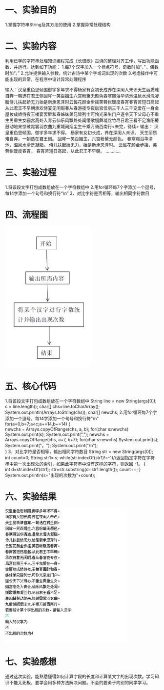 # 一、实验目的
1.掌握字符串String及其方法的使用
2.掌握异常处理结构
# 二、实验内容
利用已学的字符串处理知识编程完成《长恨歌》古诗的整理对齐工作，写出功能函数，并运行。达到如下功能：
1.每7个汉字加入一个标点符号，奇数时加“，”，偶数时加“。”
2.允许提供输入参数，统计古诗中某个字或词出现的次数
3.考虑操作中可能出现的异常，在程序中设计异常处理程序

输入：汉皇重色思倾国御宇多年求不得杨家有女初长成养在深闺人未识天生丽质难自弃一朝选在君王侧回眸一笑百媚生六宫粉黛无颜色春寒赐浴华清池温泉水滑洗凝脂侍儿扶起娇无力始是新承恩泽时云鬓花颜金步摇芙蓉帐暖度春宵春宵苦短日高起从此君王不早朝承欢侍宴无闲暇春从春游夜专夜后宫佳丽三千人三千宠爱在一身金屋妆成娇侍夜玉楼宴罢醉和春姊妹弟兄皆列士可怜光采生门户遂令天下父母心不重生男重生女骊宫高处入青云仙乐风飘处处闻缓歌慢舞凝丝竹尽日君王看不足渔阳鼙鼓动地来惊破霓裳羽衣曲九重城阙烟尘生千乘万骑西南行<未完，待续>
输出：
汉皇重色思倾国，御宇多年求不得。
杨家有女初长成，养在深闺人未识。
天生丽质难自弃，一朝选在君王侧。
回眸一笑百媚生，六宫粉黛无颜色。
春寒赐浴华清池，温泉水滑洗凝脂。
侍儿扶起娇无力，始是新承恩泽时。
云鬓花颜金步摇，芙蓉帐暖度春宵。
春宵苦短日高起，从此君王不早朝。
…………
# 三、实验过程
1.将该段文字打包成数组放在一个字符数组中
2.用for循环每7个字添加一个逗号，每14字添加一个句号和换行符“\n”
3．对比字符是否相等，输出相同字符数目
# 四、流程图
![image](https://github.com/CristianoRonaldoDD/liduo/blob/master/d.png)
# 五、核心代码
1.将该段文字打包成数组放在一个字符数组中
		String line = new String(args[0]);	
		c  = line.length();
		char[] chs=line.toCharArray();
		System.out.println(Arrays.toString(chs));
		    char[] newchs;
2.用for循环每7个字添加一个逗号，每14字添加一个句号和换行符“\n”
		for(a=0,b=7;a<c;a+=14,b+=14)
		{	
			newchs = Arrays.copyOfRange(chs, a, b);
			for(char s:newchs)				
			    System.out.print(s);
			    System.out.print(",");
			newchs = Arrays.copyOfRange(chs, a+7, b+7);
			for(char s:newchs)
				System.out.print(s);
				System.out.print("。");
				System.out.print("\n");  
		}
3．对比字符是否相等，输出相同字符数目
		String str = new String(args[0]);
		int count=0;
		String str1= s;
		while(str.indexOf(str1)!=-1)//返回指定字符在字符串中第一次出现处的索引，如果此字符串中没有这样的字符，则返回 -1。
		{			
			int d=str.indexOf(str1);
	        str=str.substring(d+str1.length());
	        count++;
	    }
		System.out.println(s+"出现的次数为"+count);
# 六、实验结果
 ![image](https://github.com/CristianoRonaldoDD/liduo/blob/master/l.png)
# 七、实验感想
通过这次实验，能熟悉懂得如何计算字段的长度和计算某文字的出现次数。学习知识不能太死板，要学会用多种方法解决问题。不会的要勇于向别的同学学习。
